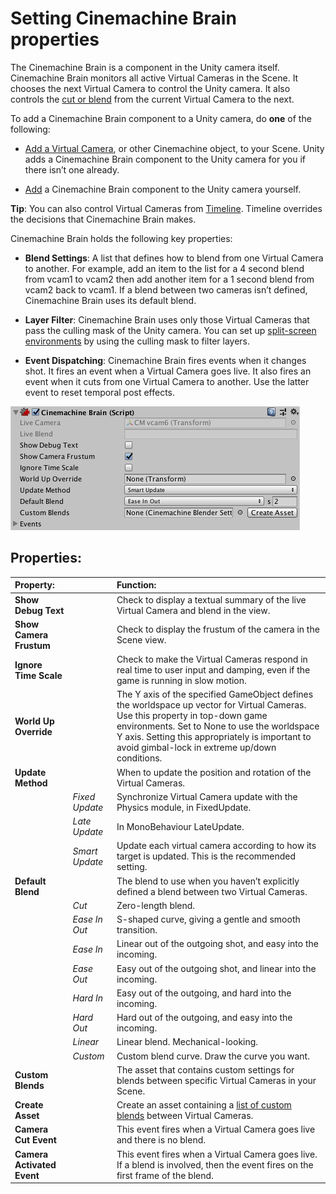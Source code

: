 # Setting Cinemachine Brain properties

The Cinemachine Brain is a component in the Unity camera itself. Cinemachine Brain monitors all active Virtual Cameras in the Scene. It chooses the next Virtual Camera to control the Unity camera. It also controls the [cut or blend](CinemachineBlending.html) from the current Virtual Camera to the next.

To add a Cinemachine Brain component to a Unity camera, do **one** of the following:

* [Add a Virtual Camera](CinemachineSetUpVCam.html), or other Cinemachine object, to your Scene. Unity adds a Cinemachine Brain component to the Unity camera for you if there isn’t one already.

* [Add](https://docs.unity3d.com/Manual/UsingComponents.html) a Cinemachine Brain component to the Unity camera yourself.

**Tip**: You can also control Virtual Cameras from [Timeline](CinemachineTimeline.html). Timeline overrides the decisions that Cinemachine Brain makes.

Cinemachine Brain holds the following key properties:

* **Blend Settings**: A list that defines how to blend from one Virtual Camera to another.  For example, add an item to the list for a 4 second blend from vcam1 to vcam2 then add another item for a 1 second blend from vcam2 back to vcam1. If a blend between two cameras isn’t defined, Cinemachine Brain uses its default blend.

* **Layer Filter**:  Cinemachine Brain uses only those Virtual Cameras that pass the culling mask of the Unity camera.  You can set up [split-screen environments](CinemachineMultipleCameras.html) by using the culling mask to filter layers.

* **Event Dispatching**:  Cinemachine Brain fires events when it changes shot. It fires an event when a Virtual Camera goes live. It also fires an event when it cuts from one Virtual Camera to another. Use the latter event to reset temporal post effects.

![Cinemachine Brain, a component in the Unity camera](Images/CinemachineBrain_5c6c12dedd83130d44febdf7.png)

## Properties:

| **Property:** || **Function:** |
|:---|:---|:---|
| **Show Debug Text** || Check to display a textual summary of the live Virtual Camera and blend in the view. |
| **Show Camera Frustum** || Check to display the frustum of the camera in the Scene view. |
| **Ignore Time Scale** || Check to make the Virtual Cameras respond in real time to user input and damping, even if the game is running in slow motion. |
| **World Up Override** || The Y axis of the specified GameObject defines the worldspace up vector for Virtual Cameras. Use this property in top-down game environments. Set to None to use the worldspace Y axis. Setting this appropriately is important to avoid gimbal-lock in extreme up/down conditions. |
| **Update Method** || When to update the position and rotation of the Virtual Cameras.  |
| | _Fixed Update_ | Synchronize Virtual Camera update with the Physics module, in FixedUpdate. |
| | _Late Update_ | In MonoBehaviour LateUpdate. |
| | _Smart Update_ | Update each virtual camera according to how its target is updated. This is the recommended setting. |
| **Default Blend** || The blend to use when you haven’t explicitly defined a blend between two Virtual Cameras. |
| | _Cut_ | Zero-length blend. |
| | _Ease In Out_ | S-shaped curve, giving a gentle and smooth transition. |
| | _Ease In_ | Linear out of the outgoing shot, and easy into the incoming. |
| | _Ease Out_ | Easy out of the outgoing shot, and linear into the incoming. |
| | _Hard In_ | Easy out of the outgoing, and hard into the incoming. |
| | _Hard Out_ | Hard out of the outgoing, and easy into the incoming. |
| | _Linear_ | Linear blend. Mechanical-looking. |
| | _Custom_ | Custom blend curve. Draw the curve you want. |
| **Custom Blends** || The asset that contains custom settings for blends between specific Virtual Cameras in your Scene. |
| **Create Asset** || Create an asset containing a [list of custom blends](CinemachineBlending.html) between Virtual Cameras.  |
| **Camera Cut Event** || This event fires when a Virtual Camera goes live and there is no blend.  |
| **Camera Activated Event** || This event fires when a Virtual Camera goes live. If a blend is involved, then the event fires on the first frame of the blend. |

